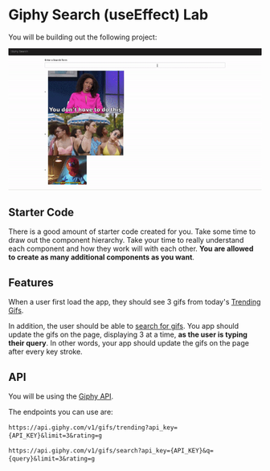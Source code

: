 # Giphy Search (useEffect) Lab 

You will be building out the following project:

![demo](./demo.gif)

## Starter Code

There is a good amount of starter code created for you. Take some time to draw out the component hierarchy. Take your time to really understand each component and how they work will with each other. **You are allowed to create as many additional components as you want**.

## Features

When a user first load the app, they should see 3 gifs from today's [Trending Gifs](https://developers.giphy.com/docs/api/endpoint#trending).

In addition, the user should be able to [search for gifs](https://developers.giphy.com/docs/api/endpoint#search). You app should update the gifs on the page, displaying 3 at a time, **as the user is typing their query**. In other words, your app should update the gifs on the page after every key stroke. 

## API 

You will be using the [Giphy API](https://developers.giphy.com/docs/api#quick-start-guide).

The endpoints you can use are:

```
https://api.giphy.com/v1/gifs/trending?api_key={API_KEY}&limit=3&rating=g
```

```
https://api.giphy.com/v1/gifs/search?api_key={API_KEY}&q={query}&limit=3&rating=g
```